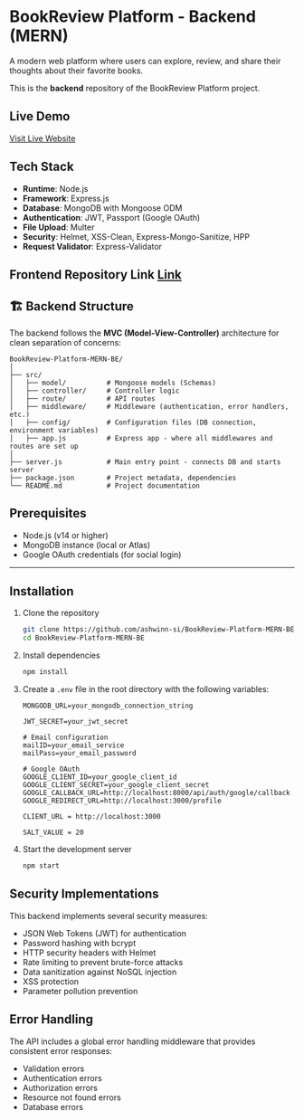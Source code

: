 # BookReview Platform - Backend (MERN)

A modern web platform where users can explore, review, and share their thoughts about their favorite books.  

This is the **backend** repository of the BookReview Platform project.


## Live Demo

[Visit Live Website](https://book-review-ashwin.vercel.app/)



## Tech Stack
- **Runtime**: Node.js
- **Framework**: Express.js
- **Database**: MongoDB with Mongoose ODM
- **Authentication**: JWT, Passport (Google OAuth)
- **File Upload**: Multer
- **Security**: Helmet, XSS-Clean, Express-Mongo-Sanitize, HPP
- **Request Validator**: Express-Validator 


## Frontend Repository Link [Link](https://github.com/ashwinn-si/BookReview-Platform-MERN-FE)

## 🏗️ Backend Structure

The backend follows the **MVC (Model-View-Controller)** architecture for clean separation of concerns:

```
BookReview-Platform-MERN-BE/
│
├── src/
│   ├── model/          # Mongoose models (Schemas)
│   ├── controller/     # Controller logic
│   ├── route/          # API routes
│   ├── middleware/     # Middleware (authentication, error handlers, etc.)
│   ├── config/         # Configuration files (DB connection, environment variables)
│   ├── app.js          # Express app - where all middlewares and routes are set up
│
├── server.js           # Main entry point - connects DB and starts server
├── package.json        # Project metadata, dependencies
└── README.md           # Project documentation

```

## Prerequisites
- Node.js (v14 or higher)
- MongoDB instance (local or Atlas)
- Google OAuth credentials (for social login)

---
## Installation

1. Clone the repository
   ```bash
   git clone https://github.com/ashwinn-si/BookReview-Platform-MERN-BE.git
   cd BookReview-Platform-MERN-BE
   ```

2. Install dependencies
   ```bash
   npm install
   ```

3. Create a `.env` file in the root directory with the following variables:
   ```
   MONGODB_URL=your_mongodb_connection_string

   JWT_SECRET=your_jwt_secret
   
   # Email configuration
   mailID=your_email_service
   mailPass=your_email_password
   
   # Google OAuth
   GOOGLE_CLIENT_ID=your_google_client_id
   GOOGLE_CLIENT_SECRET=your_google_client_secret
   GOOGLE_CALLBACK_URL=http://localhost:8000/api/auth/google/callback
   GOOGLE_REDIRECT_URL=http://localhost:3000/profile

   CLIENT_URL = http://localhost:3000

   SALT_VALUE = 20
   ```

4. Start the development server
   ```bash
   npm start
   ```

## Security Implementations
This backend implements several security measures:
- JSON Web Tokens (JWT) for authentication
- Password hashing with bcrypt
- HTTP security headers with Helmet
- Rate limiting to prevent brute-force attacks
- Data sanitization against NoSQL injection
- XSS protection
- Parameter pollution prevention

## Error Handling
The API includes a global error handling middleware that provides consistent error responses:
- Validation errors
- Authentication errors
- Authorization errors
- Resource not found errors
- Database errors
